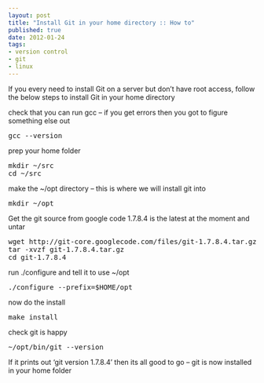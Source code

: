 ```yaml
--- 
layout: post
title: "Install Git in your home directory :: How to"
published: true
date: 2012-01-24
tags: 
- version control
- git
- linux
---
```

<p>If you every need to install Git on a server but don&rsquo;t have root access, follow the below steps to install Git in your home directory</p>

<p>check that you can run gcc &ndash; if you get errors then you got to figure something else out</p>

<div class="CodeRay">
  <div class="code"><pre>gcc --version</pre></div>
</div>


<p>prep your home folder</p>

<div class="CodeRay">
  <div class="code"><pre>mkdir ~/src
cd ~/src</pre></div>
</div>


<p>make the ~/opt directory &ndash; this is where we will install git into</p>

<div class="CodeRay">
  <div class="code"><pre>mkdir ~/opt</pre></div>
</div>


<p>Get the git source from google code 1.7.8.4 is the latest at the moment and untar</p>

<div class="CodeRay">
  <div class="code"><pre>wget http://git-core.googlecode.com/files/git-1.7.8.4.tar.gz
tar -xvzf git-1.7.8.4.tar.gz
cd git-1.7.8.4</pre></div>
</div>


<p>run ./configure and tell it to use ~/opt</p>

<div class="CodeRay">
  <div class="code"><pre>./configure --prefix=$HOME/opt</pre></div>
</div>


<p>now do the install</p>

<div class="CodeRay">
  <div class="code"><pre>make install</pre></div>
</div>


<p>check git is happy</p>

<div class="CodeRay">
  <div class="code"><pre>~/opt/bin/git --version</pre></div>
</div>


<p>If it prints out &lsquo;git version 1.7.8.4&rsquo; then its all good to go &ndash; git is now installed in your home folder</p>
